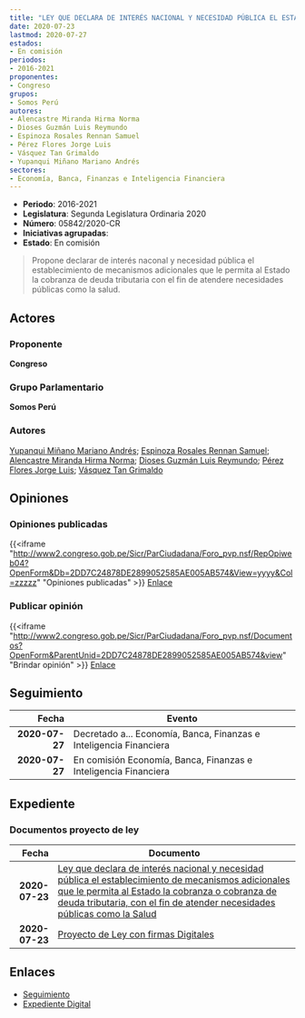 ```yaml
---
title: "LEY QUE DECLARA DE INTERÉS NACIONAL Y NECESIDAD PÚBLICA EL ESTABLECIMIENTO DE MECANISMOS ADICIONALES QUE LE PERMITA AL ESTADO LA COBRANZA O COBRANZA DE DEUDA TRIBUTARIA, CON EL FIN DE ATENDER NECESIDADES PÚBLICAS COMO LA SALUD"
date: 2020-07-23
lastmod: 2020-07-27
estados:
- En comisión
periodos:
- 2016-2021
proponentes:
- Congreso
grupos:
- Somos Perú
autores:
- Alencastre Miranda Hirma Norma
- Dioses Guzmán Luis Reymundo
- Espinoza Rosales Rennan Samuel
- Pérez Flores Jorge Luis
- Vásquez Tan Grimaldo
- Yupanqui Miñano Mariano Andrés
sectores:
- Economía, Banca, Finanzas e Inteligencia Financiera
---
```

- **Periodo**: 2016-2021
- **Legislatura**: Segunda Legislatura Ordinaria 2020
- **Número**: 05842/2020-CR
- **Iniciativas agrupadas**: 
- **Estado**: En comisión

> Propone declarar de interés naconal y necesidad pública el establecimiento de mecanismos adicionales que le permita al Estado la cobranza de deuda tributaria con el fin de atendere necesidades públicas como la salud.


## Actores

### Proponente

**Congreso**

### Grupo Parlamentario

**Somos Perú**

### Autores

[Yupanqui Miñano Mariano Andrés](mailto:mailto:myupanqui@congreso.gob.pe); [Espinoza Rosales Rennan Samuel](mailto:mailto:respinoza@congreso.gob.pe); [Alencastre Miranda Hirma Norma](mailto:mailto:halencastre@congreso.gob.pe); [Dioses Guzmán Luis Reymundo](mailto:mailto:ldioses@congreso.gob.pe); [Pérez Flores Jorge Luis](mailto:mailto:jperezf@congreso.gob.pe); [Vásquez Tan Grimaldo](mailto:mailto:gvasquez@congreso.gob.pe)

## Opiniones

### Opiniones publicadas

{{<iframe "http://www2.congreso.gob.pe/Sicr/ParCiudadana/Foro_pvp.nsf/RepOpiweb04?OpenForm&Db=2DD7C24878DE2899052585AE005AB574&View=yyyy&Col=zzzzz" "Opiniones publicadas" >}}
[Enlace](http://www2.congreso.gob.pe/Sicr/ParCiudadana/Foro_pvp.nsf/RepOpiweb04?OpenForm&Db=2DD7C24878DE2899052585AE005AB574&View=yyyy&Col=zzzzz)

### Publicar opinión

{{<iframe "http://www2.congreso.gob.pe/Sicr/ParCiudadana/Foro_pvp.nsf/Documentos?OpenForm&ParentUnid=2DD7C24878DE2899052585AE005AB574&view" "Brindar opinión" >}}
[Enlace](http://www2.congreso.gob.pe/Sicr/ParCiudadana/Foro_pvp.nsf/Documentos?OpenForm&ParentUnid=2DD7C24878DE2899052585AE005AB574&view)


## Seguimiento

| Fecha | Evento |
|------:|--------|
| **2020-07-27** | Decretado a... Economía, Banca, Finanzas e Inteligencia Financiera |
| **2020-07-27** | En comisión Economía, Banca, Finanzas e Inteligencia Financiera |

## Expediente

### Documentos proyecto de ley

| Fecha | Documento |
|------:|-----------|
| **2020-07-23** | [Ley que declara de interés nacional y necesidad pública el establecimiento de mecanismos adicionales que le permita al Estado la cobranza o cobranza de deuda tributaria, con el fin de atender necesidades públicas como la Salud](http://www.leyes.congreso.gob.pe/Documentos/2016_2021/Proyectos_de_Ley_y_de_Resoluciones_Legislativas/PL05842-20200723.pdf) |
| **2020-07-23** | [Proyecto de Ley con firmas Digitales](http://www.leyes.congreso.gob.pe/Documentos/2016_2021/Proyectos_de_Ley_y_de_Resoluciones_Legislativas/Proyectos_Firmas_digitales/PL05842.pdf) |

## Enlaces

- [Seguimiento](http://www2.congreso.gob.pe/Sicr/TraDocEstProc/CLProLey2016.nsf/f7fff46988ca05b1052578e100829cc7/9c8acf8f215ab3d4052585ae0079f3f5?OpenDocument)
- [Expediente Digital](http://www2.congreso.gob.pe/Sicr/TraDocEstProc/Expvirt_2011.nsf/visbusqptramdoc1621/05842?opendocument)

